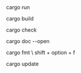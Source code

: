 cargo run   

cargo build

cargo check

cargo doc --open

cargo fmt   \ shift + option + f

cargo update